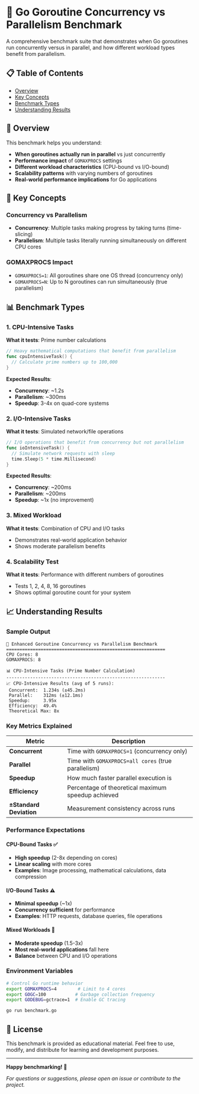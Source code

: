 # 🚀 Go Goroutine Concurrency vs Parallelism Benchmark

A comprehensive benchmark suite that demonstrates when Go goroutines run concurrently versus in parallel, and how different workload types benefit from parallelism.

## 📋 Table of Contents

- [Overview](#overview)
- [Key Concepts](#key-concepts)
- [Benchmark Types](#benchmark-types)
- [Understanding Results](#understanding-results)

## 🎯 Overview

This benchmark helps you understand:
- **When goroutines actually run in parallel** vs just concurrently
- **Performance impact** of `GOMAXPROCS` settings
- **Different workload characteristics** (CPU-bound vs I/O-bound)
- **Scalability patterns** with varying numbers of goroutines
- **Real-world performance implications** for Go applications

## 🧠 Key Concepts

### Concurrency vs Parallelism
- **Concurrency**: Multiple tasks making progress by taking turns (time-slicing)
- **Parallelism**: Multiple tasks literally running simultaneously on different CPU cores

### GOMAXPROCS Impact
- `GOMAXPROCS=1`: All goroutines share one OS thread (concurrency only)
- `GOMAXPROCS=N`: Up to N goroutines can run simultaneously (true parallelism)

## 📊 Benchmark Types

### 1. CPU-Intensive Tasks
**What it tests**: Prime number calculations
```go
// Heavy mathematical computations that benefit from parallelism
func cpuIntensiveTask() {
  // Calculate prime numbers up to 100,000
}
```

**Expected Results**:
- **Concurrency**: ~1.2s
- **Parallelism**: ~300ms
- **Speedup**: 3-4x on quad-core systems

### 2. I/O-Intensive Tasks
**What it tests**: Simulated network/file operations
```go
// I/O operations that benefit from concurrency but not parallelism
func ioIntensiveTask() {
  // Simulate network requests with sleep
  time.Sleep(5 * time.Millisecond)
}
```

**Expected Results**:
- **Concurrency**: ~200ms
- **Parallelism**: ~200ms
- **Speedup**: ~1x (no improvement)

### 3. Mixed Workload
**What it tests**: Combination of CPU and I/O tasks
- Demonstrates real-world application behavior
- Shows moderate parallelism benefits

### 4. Scalability Test
**What it tests**: Performance with different numbers of goroutines
- Tests 1, 2, 4, 8, 16 goroutines
- Shows optimal goroutine count for your system

## 📈 Understanding Results

### Sample Output
```
🚀 Enhanced Goroutine Concurrency vs Parallelism Benchmark
============================================================
CPU Cores: 8
GOMAXPROCS: 8

📊 CPU-Intensive Tasks (Prime Number Calculation)
------------------------------------------------------------
📈 CPU-Intensive Results (avg of 5 runs):
 Concurrent:  1.234s (±45.2ms)
 Parallel:    312ms (±12.1ms)
 Speedup:     3.95x
 Efficiency:  49.4%
 Theoretical Max: 8x
```

### Key Metrics Explained

| Metric | Description |
|--------|-------------|
| **Concurrent** | Time with `GOMAXPROCS=1` (concurrency only) |
| **Parallel** | Time with `GOMAXPROCS=all cores` (true parallelism) |
| **Speedup** | How much faster parallel execution is |
| **Efficiency** | Percentage of theoretical maximum speedup achieved |
| **±Standard Deviation** | Measurement consistency across runs |

### Performance Expectations

#### CPU-Bound Tasks ✅
- **High speedup** (2-8x depending on cores)
- **Linear scaling** with more cores
- **Examples**: Image processing, mathematical calculations, data compression

#### I/O-Bound Tasks ⚠️
- **Minimal speedup** (~1x)
- **Concurrency sufficient** for performance
- **Examples**: HTTP requests, database queries, file operations

#### Mixed Workloads 🔀
- **Moderate speedup** (1.5-3x)
- **Most real-world applications** fall here
- **Balance** between CPU and I/O operations

### Environment Variables

```bash
# Control Go runtime behavior
export GOMAXPROCS=4        # Limit to 4 cores
export GOGC=100           # Garbage collection frequency
export GODEBUG=gctrace=1  # Enable GC tracing

go run benchmark.go
```

## 📄 License

This benchmark is provided as educational material. Feel free to use, modify, and distribute for learning and development purposes.

---

**Happy benchmarking! 🚀**

*For questions or suggestions, please open an issue or contribute to the project.*
